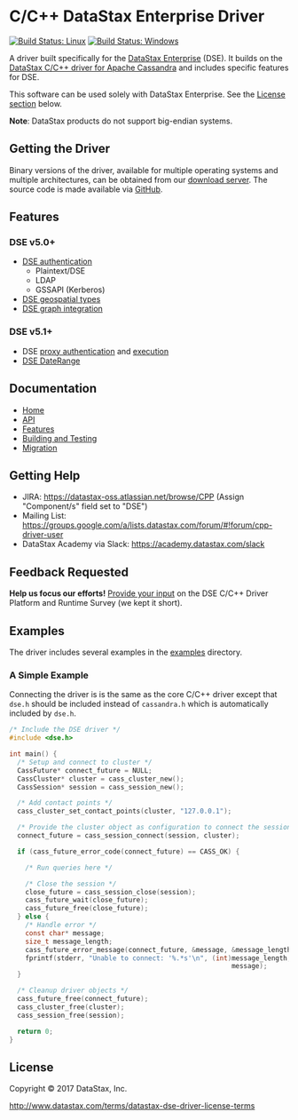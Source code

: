 # C/C++ DataStax Enterprise Driver

[![Build Status: Linux](https://travis-ci.org/datastax/cpp-driver-dse.svg?branch=master)](https://travis-ci.org/datastax/cpp-driver-dse)
[![Build Status: Windows](https://ci.appveyor.com/api/projects/status/582057mqa3t6eimk/branch/master?svg=true)](https://ci.appveyor.com/project/DataStax/cpp-driver-dse)

A driver built specifically for the [DataStax Enterprise][DSE] (DSE). It builds
on the [DataStax C/C++ driver for Apache Cassandra] and includes specific
features for DSE.

This software can be used solely with DataStax Enterprise. See the [License
section](#licence) below.

__Note__: DataStax products do not support big-endian systems.

## Getting the Driver

Binary versions of the driver, available for multiple operating systems and
multiple architectures, can be obtained from our [download server]. The
source code is made available via [GitHub].

## Features

### DSE v5.0+

* [DSE authentication]
  * Plaintext/DSE
  * LDAP
  * GSSAPI (Kerberos)
* [DSE geospatial types]
* [DSE graph integration]

### DSE v5.1+

* DSE [proxy authentication][DSE Proxy Authentication] and
  [execution][DSE Proxy Execution]
* [DSE DateRange]

## Documentation

* [Home]
* [API]
* [Features]
* [Building and Testing]
* [Migration]
 
## Getting Help
 
* JIRA: https://datastax-oss.atlassian.net/browse/CPP (Assign "Component/s" field set to "DSE")
* Mailing List: https://groups.google.com/a/lists.datastax.com/forum/#!forum/cpp-driver-user
* DataStax Academy via Slack: https://academy.datastax.com/slack
 
## Feedback Requested
 
**Help us focus our efforts!** [Provide your input] on the DSE C/C++ Driver
Platform and Runtime Survey (we kept it short).

## Examples

The driver includes several examples in the [examples] directory.

### A Simple Example

Connecting the driver is is the same as the core C/C++ driver except that
`dse.h` should be included instead of `cassandra.h` which is automatically
included by `dse.h`.

```c
/* Include the DSE driver */
#include <dse.h>

int main() {
  /* Setup and connect to cluster */
  CassFuture* connect_future = NULL;
  CassCluster* cluster = cass_cluster_new();
  CassSession* session = cass_session_new();

  /* Add contact points */
  cass_cluster_set_contact_points(cluster, "127.0.0.1");

  /* Provide the cluster object as configuration to connect the session */
  connect_future = cass_session_connect(session, cluster);

  if (cass_future_error_code(connect_future) == CASS_OK) {

    /* Run queries here */

    /* Close the session */
    close_future = cass_session_close(session);
    cass_future_wait(close_future);
    cass_future_free(close_future);
  } else {
    /* Handle error */
    const char* message;
    size_t message_length;
    cass_future_error_message(connect_future, &message, &message_length);
    fprintf(stderr, "Unable to connect: '%.*s'\n", (int)message_length,
                                                        message);
  }

  /* Cleanup driver objects */
  cass_future_free(connect_future);
  cass_cluster_free(cluster);
  cass_session_free(session);

  return 0;
}
```

## License

Copyright &copy; 2017 DataStax, Inc.

http://www.datastax.com/terms/datastax-dse-driver-license-terms

[DSE]: http://www.datastax.com/products/datastax-enterprise
[DataStax C/C++ driver for Apache Cassandra]: https://github.com/datastax/cpp-driver
[download server]: http://downloads.datastax.com/cpp-driver
[GitHub]: https://github.com/datastax/cpp-dse-driver
[Home]: http://docs.datastax.com/en/developer/cpp-driver-dse/latest
[API]: http://docs.datastax.com/en/developer/cpp-driver-dse/latest/api
[Features]: http://docs.datastax.com/en/developer/cpp-driver-dse/latest/features
[Building and Testing]: http://docs.datastax.com/en/developer/cpp-driver-dse/latest/building
[Migration]: http://docs.datastax.com/en/developer/cpp-driver-dse/latest/getting-started
[Provide your input]: http://goo.gl/forms/ihKC5uEQr6
[examples]: examples/
[DSE authentication]: http://docs.datastax.com/en/developer/cpp-driver-dse/latest/features/authentication
[DSE geospatial types]: http://docs.datastax.com/en/developer/cpp-driver-dse/latest/features/geotypes
[DSE graph integration]: http://docs.datastax.com/en/developer/cpp-driver-dse/latest/features/graph
[DSE Proxy Authentication]: http://docs.datastax.com/en/developer/cpp-driver-dse/latest/features/authentication/#proxy-authentication
[DSE Proxy Execution]: http://docs.datastax.com/en/developer/cpp-driver-dse/latest/features/authentication/#proxy-execution
[DSE DateRange]: examples/date_range/date_range.c
